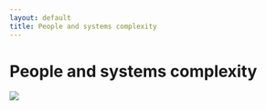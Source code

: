 ```yaml
---
layout: default
title: People and systems complexity
---
```

# People and systems complexity 


![](media/cleanshot_2024-07-26-at-22-27-53@2x.png)
